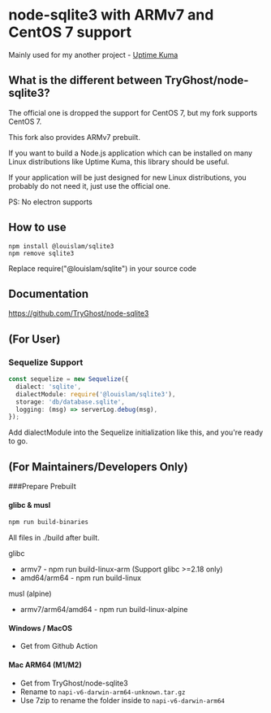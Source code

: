 # node-sqlite3 with ARMv7 and CentOS 7 support

Mainly used for my another project - [Uptime Kuma](https://github.com/louislam/uptime-kuma)

## What is the different between TryGhost/node-sqlite3?

The official one is dropped the support for CentOS 7, but my fork supports CentOS 7.

This fork also provides ARMv7 prebuilt.

If you want to build a Node.js application which can be installed on many Linux distributions like Uptime Kuma, this library should be useful.

If your application will be just designed for new Linux distributions, you probably do not need it, just use the official one.


PS: No electron supports

## How to use

```
npm install @louislam/sqlite3
npm remove sqlite3
```

Replace require("@louislam/sqlite") in your source code

## Documentation

https://github.com/TryGhost/node-sqlite3

## (For User)

### Sequelize Support

```ts
const sequelize = new Sequelize({
  dialect: 'sqlite',
  dialectModule: require('@louislam/sqlite3'),
  storage: 'db/database.sqlite',
  logging: (msg) => serverLog.debug(msg),
});
```

Add dialectModule into the Sequelize initialization like this, and you're ready to go.

## (For Maintainers/Developers Only) 

###Prepare Prebuilt

#### glibc & musl

```bash
npm run build-binaries
```

All files in ./build after built.

glibc
- armv7 - npm run build-linux-arm (Support glibc >=2.18 only)
- amd64/arm64 - npm run build-linux

musl (alpine)
- armv7/arm64/amd64 - npm run build-linux-alpine

#### Windows / MacOS
- Get from Github Action

#### Mac ARM64 (M1/M2)
- Get from TryGhost/node-sqlite3
- Rename to `napi-v6-darwin-arm64-unknown.tar.gz`
- Use 7zip to rename the folder inside to `napi-v6-darwin-arm64`
